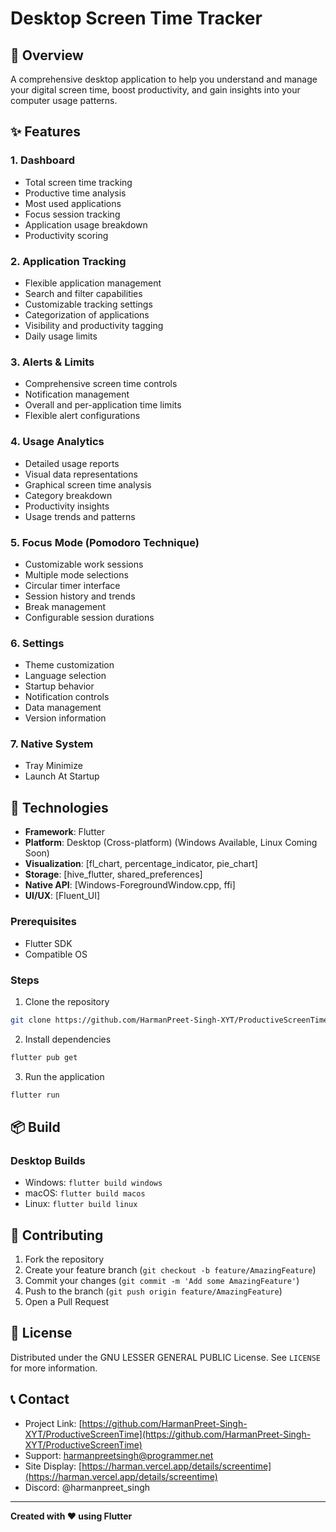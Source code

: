 # Desktop Screen Time Tracker

## 📱 Overview

A comprehensive desktop application to help you understand and manage your digital screen time, boost productivity, and gain insights into your computer usage patterns.

## ✨ Features

### 1. Dashboard
- Total screen time tracking
- Productive time analysis
- Most used applications
- Focus session tracking
- Application usage breakdown
- Productivity scoring

### 2. Application Tracking
- Flexible application management
- Search and filter capabilities
- Customizable tracking settings
- Categorization of applications
- Visibility and productivity tagging
- Daily usage limits

### 3. Alerts & Limits
- Comprehensive screen time controls
- Notification management
- Overall and per-application time limits
- Flexible alert configurations

### 4. Usage Analytics
- Detailed usage reports
- Visual data representations
- Graphical screen time analysis
- Category breakdown
- Productivity insights
- Usage trends and patterns

### 5. Focus Mode (Pomodoro Technique)
- Customizable work sessions
- Multiple mode selections
- Circular timer interface
- Session history and trends
- Break management
- Configurable session durations

### 6. Settings
- Theme customization
- Language selection
- Startup behavior
- Notification controls
- Data management
- Version information

### 7. Native System
- Tray Minimize
- Launch At Startup


## 🚀 Technologies

- **Framework**: Flutter
- **Platform**: Desktop (Cross-platform) (Windows Available, Linux Coming Soon)
- **Visualization**: [fl_chart, percentage_indicator, pie_chart]
- **Storage**: [hive_flutter, shared_preferences]
- **Native API**: [Windows-ForegroundWindow.cpp, ffi]
- **UI/UX**: [Fluent_UI]

<!-- ## 🔧 Installation -->

### Prerequisites
- Flutter SDK
- Compatible OS

### Steps
1. Clone the repository
```bash
git clone https://github.com/HarmanPreet-Singh-XYT/ProductiveScreenTime
```

2. Install dependencies
```bash
flutter pub get
```

3. Run the application
```bash
flutter run
```

## 📦 Build

### Desktop Builds
- Windows: `flutter build windows`
- macOS: `flutter build macos`
- Linux: `flutter build linux`

## 🤝 Contributing

1. Fork the repository
2. Create your feature branch (`git checkout -b feature/AmazingFeature`)
3. Commit your changes (`git commit -m 'Add some AmazingFeature'`)
4. Push to the branch (`git push origin feature/AmazingFeature`)
5. Open a Pull Request

## 📄 License

Distributed under the GNU LESSER GENERAL PUBLIC License. See `LICENSE` for more information.

## 📞 Contact

- Project Link: [https://github.com/HarmanPreet-Singh-XYT/ProductiveScreenTime](https://github.com/HarmanPreet-Singh-XYT/ProductiveScreenTime)
- Support: harmanpreetsingh@programmer.net
- Site Display: [https://harman.vercel.app/details/screentime](https://harman.vercel.app/details/screentime)
- Discord: @harmanpreet_singh

---

**Created with ❤️ using Flutter**